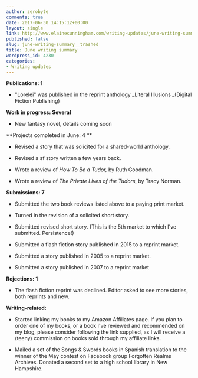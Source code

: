 ```yaml
---
author: zerobyte
comments: true
date: 2017-06-30 14:15:12+00:00
layout: single
link: http://www.elainecunningham.com/writing-updates/june-writing-summary__trashed/
published: false
slug: june-writing-summary__trashed
title: June writing summary
wordpress_id: 4230
categories:
- Writing updates
---
```


**Publications: 1**



 	
  * "Lorelei" was published in the reprint anthology _Literal Illusions _(Digital Fiction Publishing)


**Work in progress: Several**



 	
  * New fantasy novel, details coming soon


**Projects completed in June: 4 **



 	
  * Revised a story that was solicited for a shared-world anthology.

 	
  * Revised a sf story written a few years back.

 	
  * Wrote a review of _How To Be a Tudor,_ by Ruth Goodman.

 	
  * Wrote a review of _The Private Lives of the Tudors_, by Tracy Norman.


**Submissions: 7**



 	
  * Submitted the two book reviews listed above to a paying print market.

 	
  * Turned in the revision of a solicited short story.

 	
  * Submitted revised short story. (This is the 5th market to which I've submitted. Persistence!)

 	
  * Submitted a flash fiction story published in 2015 to a reprint market.

 	
  * Submitted a story published in 2005 to a reprint market.

 	
  * Submitted a story published in 2007 to a reprint market


**Rejections: 1**



 	
  * The flash fiction reprint was declined. Editor asked to see more stories, both reprints and new.


**Writing-related:**



 	
  * Started linking my books to my Amazon Affiliates page. If you plan to order one of my books, or a book I've reviewed and recommended on my blog, please consider following the link supplied, as I will receive a (teeny) commission on books sold through my affiliate links.

 	
  * Mailed a set of the Songs & Swords books in Spanish translation to the winner of the May contest on Facebook group Forgotten Realms Archives. Donated a second set to a high school library in New Hampshire.


